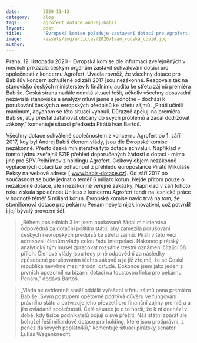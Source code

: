```yaml
---
date:         2020-11-12
category:     blog
tags:         agrofert dotace andrej-babiš
layout:       post
title:        "Evropská komise požaduje zastavení dotací pro Agrofert. Zamezte mezinárodní ostudě, apeluje předseda Pirátů Bartoš na premiéra"
image:        /assets/img/articles/2020/Ivan_rouska_covid.jpg
author:       
---
```


Praha, 12. listopadu 2020 - Evropská komise dle informaci zveřejněných v médiích přikázala českým orgánům zastavit schvalování dotací pro společnosti z koncernu Agrofert. Uvedla rovněž, že všechny dotace pro Babišův koncern schválené od září 2017 jsou nezákonné. Reagovala tak na stanovisko českých ministerstev k finálnímu auditu ke střetu zájmů premiéra Babiše. Česká strana nadále odmítá situaci řešit, ačkoliv všechny dosavadní nezávislá stanoviska a analýzy mluví jasně a jednotně - dochází k porušování českých a evropských předpisů ke střetu zájmů. „Piráti učinili maximum, abychom se této situaci vyhnuli. Důrazně apeluji na premiéra Babiše, aby přestal zatahovat občany do svých problémů a začal dodržovat zákony,” komentuje situaci předseda Pirátů Ivan Bartoš. 


Všechny dotace schválené společnostem z koncernu Agrofert po 1. září 2017, kdy byl Andrej Babiš členem vlády, jsou dle Evropské komise nezákonné. Přesto česká ministerstva tyto dotace schvalují. Například v tomto týdnu zveřejnil SZIF přehled doporučených žádosti o dotaci - mimo jiné pro SPV Pelhřimov z holdingu Agrofert. Celkový objem nezákonně vyplacených dotací lze odhadnout z přehledu europoslance Pirátů Mikuláše Peksy na webové adrese [ www.babis-dotace.cz]. Od září 2017 po současnost se bude jednat o téměř 6 miliard korun. Nejde přitom pouze o nezákonné dotace, ale i nezákonné veřejné zakázky. Například v září tohoto roku získala společnost Uniless z koncernu Agrofert tendr na lesnické práce v hodnotě téměř 5 miliard korun. Evropská komise navíc trvá na tom, že stomilionová dotace pro pekárnu Penam nebyla nijak inovativní, což potvrdil i její bývalý provozní šéf.


> „Během posledních 3 let jsem opakovaně žádal ministerstva odpovědná za dotační politiku státu, aby zamezila porušování českých i evropských předpisů ke střetu zájmů. Piráti v této věci adresovali členům vlády celou řadu interpelací. Nakonec pirátský analytický tým musel zpracovat rozsáhle trestní oznámení čítající 58 příloh. Členové vlády jsou tedy plně odpovědní za následky způsobené porušováním těchto zákonů a je již zřejmé, že se Česká republika nevyhne mezinárodní ostudě. Dokonce jsem jako jeden z prvních upozornil na bizární dotaci na toustovou linku pro pekárnu Penam,” dodává Bartoš.


> „Vláda se evidentně snaží oddálit vyřešení střetu zájmů pana premiéra Babiše. Svým postupem opětovně podrývá důvěru ve fungování právního státu a potvrzuje jeho převzetí pro finanční zájmy premiéra a jím ovládané společnosti. Celá situace je o to horší, že k ní dochází v době, kdy tisíce podnikatelů bojují o své přežití. Náš státní aparát ale bohužel řeší miliardové dotace pro holding, které jsou protiprávní, z peněz daňových poplatníků,” komentuje situaci pirátský senátor Lukáš Wagenknecht.  
